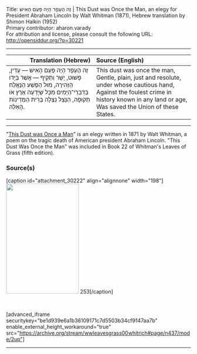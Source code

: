 <html>
<head></head>
<body>
Title: זֶה הֶעָפָר הָיָה פַּעַם הָאִישׁ | This Dust was Once the Man, an elegy for President Abraham Lincoln by Walt Whitman (1871), Hebrew translation by Shimon Halkin (1952)<br />
Primary contributor: aharon.varady<br />
For attribution and license, please consult the following URL: <a href="http://opensiddur.org/?p=30221">http://opensiddur.org/?p=30221</a>
<p />
<hr />

<table style="margin-left: auto;margin-right: auto;" class="draggable">
<thead><tr><th id="x" style="text-align: right;">Translation (Hebrew)</th><th style="text-align: left;">Source (English)</th></tr></thead>
<tbody>
<tr><td style="vertical-align:top;">
<div class="liturgy"><span lang="he">
זֶה הֶעָפָר הָיָה פַּעַם הָאִישׁ —
עָדִין, פָּשׁוּט, יָשָׁר וְתַקִיף — אֲשֶׁר בְּיָדוֹ הַזְּהִירָה, 
מוּל הַפֶּשַׁע הַנֶּאֱלָח בְּדִבְרֵי־הַיָּמִים מִכׇּל שֶׁיָּדְעָה אֶרֶץ אוֹ תְּקוּפָה, 
הִנָּצֵל נִצְּלָה בְּרִית הַמְּדִינוֹת הָאֵלֶּה.
</span></div></td>
 
<td style="vertical-align:top;">
<div class="english">
This dust was once the man, 
Gentle, plain, just and resolute, under whose cautious hand, 
Against the foulest crime in history known in any land or age, 
Was saved the Union of these States. 
</div></td></tr>
</tbody></table>

<hr />

"<a href="https://en.wikipedia.org/wiki/This_Dust_Was_Once_the_Man">This Dust was Once a Man</a>" is an elegy written in 1871 by Walt Whitman, a poem on the tragic death of American president Abraham Lincoln. "This Dust Was Once the Man" was included in Book 22 of Whitman's Leaves of Grass (fifth edition).

<h3>Source(s)</h3>

[caption id="attachment_30222" align="alignnone" width="198"]<a href="https://opensiddur.org/wp-content/uploads/2020/02/This-Dust-Was-Once-a-Man-from-Leaves-of-Grass-Hebrew-trans.-Shimon-Halkin-1952-p.351.jpg"><img src="https://opensiddur.org/wp-content/uploads/2020/02/This-Dust-Was-Once-a-Man-from-Leaves-of-Grass-Hebrew-trans.-Shimon-Halkin-1952-p.351-198x300.jpg" alt="" width="198" height="300" class="size-medium wp-image-30222" /></a> 253[/caption]

&nbsp;

[advanced_iframe securitykey="be1d939e6a1b36109171c7d5503b34cf9147aa7b" enable_external_height_workaround="true" src="https://archive.org/stream/wwleavesgrass00whitrich#page/n437/mode/2up"]

<hr />

&nbsp;
</body>
</html>